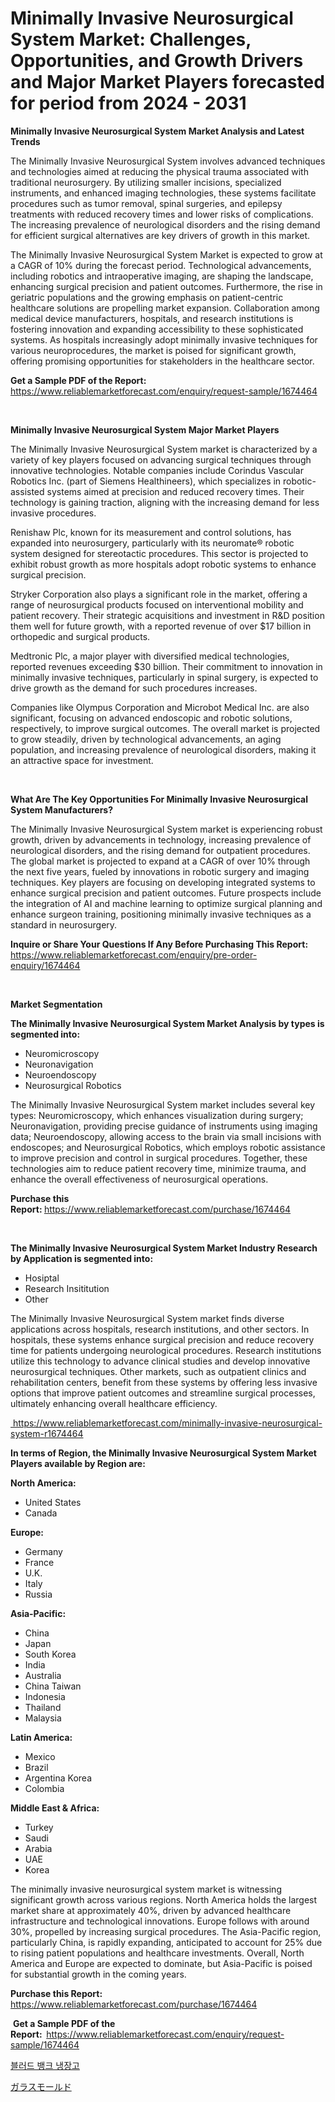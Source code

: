 <p><h1>Minimally Invasive Neurosurgical System Market: Challenges, Opportunities, and Growth Drivers and Major Market Players forecasted for period from 2024 - 2031</h1></p><p><strong>Minimally Invasive Neurosurgical System Market Analysis and Latest Trends</strong></p>
<p><p>The Minimally Invasive Neurosurgical System involves advanced techniques and technologies aimed at reducing the physical trauma associated with traditional neurosurgery. By utilizing smaller incisions, specialized instruments, and enhanced imaging technologies, these systems facilitate procedures such as tumor removal, spinal surgeries, and epilepsy treatments with reduced recovery times and lower risks of complications. The increasing prevalence of neurological disorders and the rising demand for efficient surgical alternatives are key drivers of growth in this market.</p><p>The Minimally Invasive Neurosurgical System Market is expected to grow at a CAGR of 10% during the forecast period. Technological advancements, including robotics and intraoperative imaging, are shaping the landscape, enhancing surgical precision and patient outcomes. Furthermore, the rise in geriatric populations and the growing emphasis on patient-centric healthcare solutions are propelling market expansion. Collaboration among medical device manufacturers, hospitals, and research institutions is fostering innovation and expanding accessibility to these sophisticated systems. As hospitals increasingly adopt minimally invasive techniques for various neuroprocedures, the market is poised for significant growth, offering promising opportunities for stakeholders in the healthcare sector.</p></p>
<p><strong>Get a Sample PDF of the Report:&nbsp;</strong> <a href="https://www.reliablemarketforecast.com/enquiry/request-sample/1674464?utm_campaign=1840&utm_medium=2&utm_source=Github&utm_content=ia&utm_term=28122024&utm_id=minimally-invasive-neurosurgical-system">https://www.reliablemarketforecast.com/enquiry/request-sample/1674464</a></p>
<p>&nbsp;</p>
<p><strong>Minimally Invasive Neurosurgical System Major Market Players</strong></p>
<p><p>The Minimally Invasive Neurosurgical System market is characterized by a variety of key players focused on advancing surgical techniques through innovative technologies. Notable companies include Corindus Vascular Robotics Inc. (part of Siemens Healthineers), which specializes in robotic-assisted systems aimed at precision and reduced recovery times. Their technology is gaining traction, aligning with the increasing demand for less invasive procedures.</p><p>Renishaw Plc, known for its measurement and control solutions, has expanded into neurosurgery, particularly with its neuromate® robotic system designed for stereotactic procedures. This sector is projected to exhibit robust growth as more hospitals adopt robotic systems to enhance surgical precision.</p><p>Stryker Corporation also plays a significant role in the market, offering a range of neurosurgical products focused on interventional mobility and patient recovery. Their strategic acquisitions and investment in R&D position them well for future growth, with a reported revenue of over $17 billion in orthopedic and surgical products.</p><p>Medtronic Plc, a major player with diversified medical technologies, reported revenues exceeding $30 billion. Their commitment to innovation in minimally invasive techniques, particularly in spinal surgery, is expected to drive growth as the demand for such procedures increases.</p><p>Companies like Olympus Corporation and Microbot Medical Inc. are also significant, focusing on advanced endoscopic and robotic solutions, respectively, to improve surgical outcomes. The overall market is projected to grow steadily, driven by technological advancements, an aging population, and increasing prevalence of neurological disorders, making it an attractive space for investment.</p></p>
<p>&nbsp;</p>
<p><strong>What Are The Key Opportunities For Minimally Invasive Neurosurgical System Manufacturers?</strong></p>
<p><p>The Minimally Invasive Neurosurgical System market is experiencing robust growth, driven by advancements in technology, increasing prevalence of neurological disorders, and the rising demand for outpatient procedures. The global market is projected to expand at a CAGR of over 10% through the next five years, fueled by innovations in robotic surgery and imaging techniques. Key players are focusing on developing integrated systems to enhance surgical precision and patient outcomes. Future prospects include the integration of AI and machine learning to optimize surgical planning and enhance surgeon training, positioning minimally invasive techniques as a standard in neurosurgery.</p></p>
<p><strong>Inquire or Share Your Questions If Any Before Purchasing This Report:</strong> <a href="https://www.reliablemarketforecast.com/enquiry/pre-order-enquiry/1674464?utm_campaign=1840&utm_medium=2&utm_source=Github&utm_content=ia&utm_term=28122024&utm_id=minimally-invasive-neurosurgical-system">https://www.reliablemarketforecast.com/enquiry/pre-order-enquiry/1674464</a></p>
<p>&nbsp;</p>
<p><strong>Market Segmentation</strong></p>
<p><strong>The Minimally Invasive Neurosurgical System Market Analysis by types is segmented into:</strong></p>
<p><ul><li>Neuromicroscopy</li><li>Neuronavigation</li><li>Neuroendoscopy</li><li>Neurosurgical Robotics</li></ul></p>
<p><p>The Minimally Invasive Neurosurgical System market includes several key types: Neuromicroscopy, which enhances visualization during surgery; Neuronavigation, providing precise guidance of instruments using imaging data; Neuroendoscopy, allowing access to the brain via small incisions with endoscopes; and Neurosurgical Robotics, which employs robotic assistance to improve precision and control in surgical procedures. Together, these technologies aim to reduce patient recovery time, minimize trauma, and enhance the overall effectiveness of neurosurgical operations.</p></p>
<p><strong>Purchase this Report:&nbsp;</strong><a href="https://www.reliablemarketforecast.com/purchase/1674464?utm_campaign=1840&utm_medium=2&utm_source=Github&utm_content=ia&utm_term=28122024&utm_id=minimally-invasive-neurosurgical-system">https://www.reliablemarketforecast.com/purchase/1674464</a></p>
<p>&nbsp;</p>
<p><strong>The Minimally Invasive Neurosurgical System Market Industry Research by Application is segmented into:</strong></p>
<p><ul><li>Hosiptal</li><li>Research Insititution</li><li>Other</li></ul></p>
<p><p>The Minimally Invasive Neurosurgical System market finds diverse applications across hospitals, research institutions, and other sectors. In hospitals, these systems enhance surgical precision and reduce recovery time for patients undergoing neurological procedures. Research institutions utilize this technology to advance clinical studies and develop innovative neurosurgical techniques. Other markets, such as outpatient clinics and rehabilitation centers, benefit from these systems by offering less invasive options that improve patient outcomes and streamline surgical processes, ultimately enhancing overall healthcare efficiency.</p></p>
<p><a href="https://www.reliablemarketforecast.com/minimally-invasive-neurosurgical-system-r1674464?utm_campaign=1840&utm_medium=2&utm_source=Github&utm_content=ia&utm_term=28122024&utm_id=minimally-invasive-neurosurgical-system">&nbsp;https://www.reliablemarketforecast.com/minimally-invasive-neurosurgical-system-r1674464</a></p>
<p><strong>In terms of Region, the Minimally Invasive Neurosurgical System Market Players available by Region are:</strong></p>
<p>
    <p> <strong> North America: </strong>
        <ul>
            <li>United States</li>
            <li>Canada</li>
        </ul>
        </p> 
    <p> <strong> Europe: </strong>
        <ul>
            <li>Germany</li>
            <li>France</li>
            <li>U.K.</li>
            <li>Italy</li>
            <li>Russia</li>
        </ul>
        </p> 
    <p> <strong> Asia-Pacific: </strong>
        <ul>
            <li>China</li>
            <li>Japan</li>
            <li>South Korea</li>
            <li>India</li>
            <li>Australia</li>
            <li>China Taiwan</li>
            <li>Indonesia</li>
            <li>Thailand</li>
            <li>Malaysia</li>
        </ul>
        </p> 
    <p> <strong> Latin America: </strong>
        <ul>
            <li>Mexico</li>
            <li>Brazil</li>
            <li>Argentina Korea</li>
            <li>Colombia</li>
        </ul>
        </p> 
    <p> <strong> Middle East & Africa: </strong>
        <ul>
            <li>Turkey</li>
            <li>Saudi</li>
            <li>Arabia</li>
            <li>UAE</li>
            <li>Korea</li>
        </ul>
    </p>
    </p>
<p><p>The minimally invasive neurosurgical system market is witnessing significant growth across various regions. North America holds the largest market share at approximately 40%, driven by advanced healthcare infrastructure and technological innovations. Europe follows with around 30%, propelled by increasing surgical procedures. The Asia-Pacific region, particularly China, is rapidly expanding, anticipated to account for 25% due to rising patient populations and healthcare investments. Overall, North America and Europe are expected to dominate, but Asia-Pacific is poised for substantial growth in the coming years.</p></p>
<p><strong>Purchase this Report: </strong><a href="https://www.reliablemarketforecast.com/purchase/1674464?utm_campaign=1840&utm_medium=2&utm_source=Github&utm_content=ia&utm_term=28122024&utm_id=minimally-invasive-neurosurgical-system">https://www.reliablemarketforecast.com/purchase/1674464</a></p>
<p>&nbsp;<strong>Get a Sample PDF of the Report:&nbsp;&nbsp;</strong><a href="https://www.reliablemarketforecast.com/enquiry/request-sample/1674464?utm_campaign=1840&utm_medium=2&utm_source=Github&utm_content=ia&utm_term=28122024&utm_id=minimally-invasive-neurosurgical-system">https://www.reliablemarketforecast.com/enquiry/request-sample/1674464</a></p>
<p><strong></strong></p>
<p><p><a href="https://github.com/laholand/Market-Research-Report-List-6/blob/main/755892829081.md?utm_campaign=1840&utm_medium=2&utm_source=Github&utm_content=ia&utm_term=28122024&utm_id=minimally-invasive-neurosurgical-system">블러드 뱅크 냉장고</a></p><p><a href="https://github.com/mohamedbakry57/Market-Research-Report-List-6/blob/main/856017228844.md?utm_campaign=1840&utm_medium=2&utm_source=Github&utm_content=ia&utm_term=28122024&utm_id=minimally-invasive-neurosurgical-system">ガラスモールド</a></p></p>